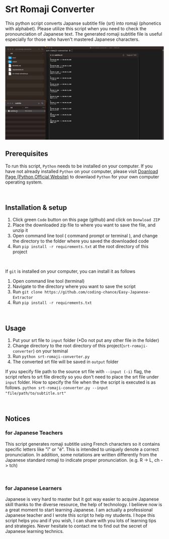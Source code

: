 # Srt Romaji Converter
This python script converts Japanse subtitle file (srt) into romaji (phonetics with alphabet).
Please utilize this script when you need to check the pronounciation of Japanese text.
The generated romaji subtitle file is useful especially for those who haven't mastered Japanese characters.



![demo-gif](https://github.com/coding-chance/Srt-Romaji-Converter/blob/master/image/romaji-srt-converter.gif?raw=true)



## Prerequisites
To run this script, `Python` needs to be installed on your computer.
If you have not already installed `Python` on your computer, please visit [Doanload Page (Python Official Website)](https://www.python.org/downloads/) to downlaod `Python` for your own computer operating system.

<br>

## Installation & setup

1. Click green `Code` button on this page (github) and click on `Donwload ZIP`
2. Place the downloaded zip file to where you want to save the file, and unzip it
3. Open command line tool ( command prompt or terminal ), and change the directory to the folder where you saved the downloaded code
4. Run `pip install -r requirements.txt` at the root directory of this project

<br>

If `git` is installed on your computer, you can install it as follows
1. Open command line tool (terminal)
2. Navigate to the directory where you want to save the script
3. Run `git clone https://github.com/coding-chance/Easy-Japanese-Extractor`
4. Run `pip install -r requirements.txt`

<br>

## Usage
1. Put your srt file to `input` folder (*Do not put any other file in the folder)
2. Change directory to the root directory of this project(`srt-romaji-converter`) on your teminal
3. Run `python srt-romaji-converter.py`
4. The converted srt file will be saved in `output` folder

If you specify file path to the source srt file with `--input (-i)` flag, the script refers to srt file directly so you don't need to place the srt file under `input` folder. How to specify the file when the the script is executed is as follows.
`python srt-romaji-converter.py --input "file/path/to/subtitle.srt"`

<br>

## Notices 
### for Japanese Teachers
This script generates romaji subtitle using French characters so it contains specific letters like "ï" or "é". This is intended to uniquely denote a correct pronunciation.
In addition, some notations are written differently from the Japanese standard romaji to indicate proper pronunciation. (e.g. R -> L, ch -> tch)

<br>

### for Japanese Learners
Japanese is very hard to master but it got way easier to acquire Japanese skill thanks to the diverse resource, the help of technology. I beliieve now is a great moment to start learning Japanese. I am actually a professional Japanese teacher and I wrote this script to help my students. I hope this script helps you and if you wish, I can share with you lots of learning tips and strategies. Never hesitate to contact me to find out the secret of Japanese learning technics.